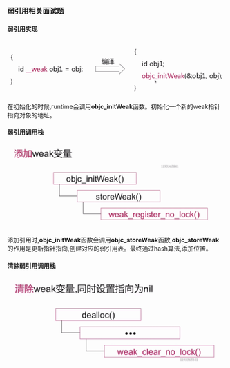 ### 弱引用相关面试题
#### 弱引用实现
 ![](./img/Snip20190305_1.png)
 
 在初始化的时候,runtime会调用**objc_initWeak**函数。初始化一个新的weak指针指向对象的地址。
 
#### 弱引用调用栈

 ![](./img/Snip20190305_2.png)
 
 添加引用时,**objc_initWeak**函数会调用**objc_storeWeak**函数,**objc_storeWeak**的作用是更新指针指向,创建对应的弱引用表。最终通过hash算法,添加位置。
 
#### 清除弱引用调用栈
![](./img/Snip20190305_3.png)



  
 
 